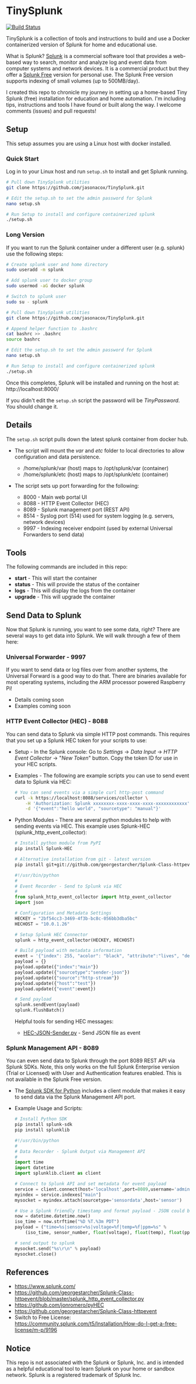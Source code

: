 # TinySplunk

[![Build Status](https://travis-ci.org/jasonacox/TinySplunk.svg?branch=master)](https://travis-ci.org/jasonacox/TinySplunk)

TinySplunk is a collection of tools and instructions to build and use a Docker containerized version of Splunk for home and educational use.

What is Splunk? [Splunk](https://www.splunk.com) is a commercial software tool that provides a web-based way to search, monitor and analyze log and event data from computer systems and network devices.  It is a commercial product but they offer a [Splunk Free](https://www.splunk.com/en_us/download.html) version for personal use. The Splunk Free version supports indexing of small volumes (up to 500MB/day).  

I created this repo to chronicle my journey in setting up a home-based Tiny Splunk (free) installation for education and home automation.  I'm including tips, instructions and tools I have found or built along the way. I welcome comments (issues) and pull requests!

## Setup

This setup assumes you are using a Linux host with docker installed.  

### Quick Start

Log in to your Linux host and run `setup.sh` to install and get Splunk running.

```bash
# Pull down TinySplunk utilities
git clone https://github.com/jasonacox/TinySplunk.git

# Edit the setup.sh to set the admin password for Splunk
nano setup.sh

# Run Setup to install and configure containerized splunk
./setup.sh
```

### Long Version

If you want to run the Splunk container under a different user (e.g. splunk) use the following steps:

```bash
# Create splunk user and home directory
sudo useradd -m splunk

# Add splunk user to docker group
sudo usermod -aG docker splunk

# Switch to splunk user
sudo su - splunk

# Pull down TinySplunk utilities
git clone https://github.com/jasonacox/TinySplunk.git

# Append helper function to .bashrc
cat bashrc >> .bashrc
source bashrc

# Edit the setup.sh to set the admin password for Splunk
nano setup.sh

# Run Setup to install and configure containerized splunk
./setup.sh
```

Once this completes, Splunk will be installed and running on the host at: 
http://localhost:8000/

If you didn't edit the `setup.sh` script the password will be _TinyPassword_. You should change it.

## Details

The `setup.sh` script pulls down the latest splunk container from docker hub.  

* The script will mount the *var* and *etc* folder to local directories to allow configuration and data persistence.

    - /home/splunk/var (host) maps to /opt/splunk/var (container)
    - /home/splunk/etc (host) maps to /opt/splunk/etc (container)

* The script sets up port forwarding for the following:

    - 8000 - Main web portal UI
    - 8088 - HTTP Event Collector (HEC) 
    - 8089 - Splunk management port (REST API)
    - 8514 - Syslog port (514) used for system logging (e.g. servers, network devices)
    - 9997 - Indexing receiver endpoint (used by external Universal Forwarders to send data)

## Tools

The following commands are included in this repo:

* **start** - This will start the container
* **status** - This will provide the status of the container
* **logs** - This will display the logs from the container
* **upgrade** - This will upgrade the container

## Send Data to Splunk

Now that Splunk is running, you want to see some data, right?  There are several ways to get data into Splunk.  We will walk through a few of them here:

### Universal Forwarder - 9997

If you want to send data or log files over from another systems, the Universal Forward is a good way to do that.  There are binaries available for most operating systems, including the ARM processor powered Raspberry Pi!

* Details coming soon
* Examples coming soon

### HTTP Event Collector (HEC) - 8088

You can send data to Splunk via simple HTTP post commands.  This requires that you set up a Splunk HEC token for your scripts to use: 

* Setup - In the Splunk console: Go to _Settings_ -> _Data Input_ -> _HTTP Event Collector_ -> "_New Token_" button.  Copy the token ID for use in your HEC scripts.
* Examples - The following are example scripts you can use to send event data to Splunk via HEC:

    ```bash
    # You can send events via a simple curl http-post command
    curl -k https://localhost:8088/services/collector \
        -H 'Authorization: Splunk xxxxxxxx-xxxx-xxxx-xxxx-xxxxxxxxxxxx' \
        -d '{"event":"hello world", "sourcetype": "manual"}'
    ```

* Python Modules - There are several python modules to help with sending events via HEC. This example uses Splunk-HEC (splunk_http_event_collector):

    ```bash
    # Install python module from PyPI
    pip install Splunk-HEC

    # Alternative installation from git - latest version
    pip install git+git://github.com/georgestarcher/Splunk-Class-httpevent.git
    ```

    ```python
    #!/usr/bin/python
    #
    # Event Recorder - Send to Splunk via HEC
    #
    from splunk_http_event_collector import http_event_collector
    import json

    # Configuration and Metadata Settings
    HECKEY = "2bf54cc3-3469-4f3b-bc8c-056bb3dba5bc"
    HECHOST = "10.0.1.26"

    # Setup Splunk HEC Connector
    splunk = http_event_collector(HECKEY, HECHOST)

    # Build payload with metadata information
    event = '{"index": 255, "acolor": "black", "attribute":"lives", "declare":"matter"}'
    payload = {}
    payload.update({"index":"main"})
    payload.update({"sourcetype":"sender-json"})
    payload.update({"source":"http-stream"})
    payload.update({"host":"test"})
    payload.update({"event":event})

    # Send payload
    splunk.sendEvent(payload)
    splunk.flushBatch()
    ```

    Helpful tools for sending HEC messages:
    * [HEC-JSON-Sender.py](tools/HEC-JSON-Sender.py) - Send JSON file as event

### Splunk Management API - 8089

You can even send data to Splunk through the port 8089 REST API via Splunk SDKs.  Note, this only works on the full Splunk Enterprise version (Trial or Licensed) with User and Authentication features enabled.  This is not available in the Splunk Free version.

* The [Splunk SDK for Python](https://dev.splunk.com/enterprise/docs/devtools/python/sdk-python/) includes a client module that makes it easy to send data via the Splunk Management API port.
* Example Usage and Scripts:

    ```bash
    # Install Python SDK
    pip install splunk-sdk
    pip install splunklib
    ```

    ```python
    #!/usr/bin/python
    #  
    # Data Recorder - Splunk Output via Management API
    # 
    import time
    import datetime
    import splunklib.client as client

    # Connect to Splunk API and set metadata for event payload
    service = client.connect(host='localhost',port=8089,username='admin',password='xxxxxxxxxx')
    myindex = service.indexes["main"]
    mysocket = myindex.attach(sourcetype='sensordata',host='sensor')

    # Use a Splunk friendly timestamp and format payload - JSON could be used
    now = datetime.datetime.now()
    iso_time = now.strftime("%D %T.%3m PDT")
    payload = ("time=%s|sensor=%s|voltage=%f|temp=%f|ppm=%s" %
        (iso_time, sensor_number, float(voltage), float(temp), float(ppm)))

    # send output to splunk
    mysocket.send("%s\r\n" % payload)
    mysocket.close()

    ```

## References

* https://www.splunk.com/
* https://github.com/georgestarcher/Splunk-Class-httpevent/blob/master/splunk_http_event_collector.py
* https://github.com/jonromero/pyHEC
* https://github.com/georgestarcher/Splunk-Class-httpevent
* Switch to Free License: https://community.splunk.com/t5/Installation/How-do-I-get-a-free-license/m-p/9196

## Notice

This repo is not associated with the Splunk or Splunk, Inc. and is intended as a helpful educational tool to learn Splunk on your home or sandbox network.
Splunk is a registered trademark of Splunk Inc. 